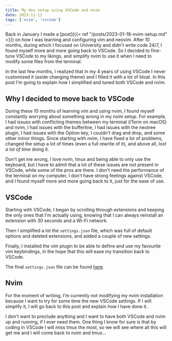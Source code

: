 ```yaml
---
title: My dev setup using VSCode and nvim
date: 2023-11-11
tags: ['nvim', 'vscode']
---
```


Back in January I made a [post]({{< ref "/posts/2023-01-18-nvim-setup.md" >}}) on how I was learning and configuring vim and neovim. After 10 months, during which I focused on University and didn't write code 24/7, I found myself more and more going back to VSCode. So I decided to fine-tune VSCode to my likings, and simplify nvim to use it when I need to modify some files from the terminal.

In the last few months, I realized that in my 4 years of using VSCode I never customized it (aside changing theme) and I filled it with a lot of bloat. In this post I'm going to explain how I simplified and tuned both VSCode and nvim.

## Why I decided to move back to VSCode
During these 10 months of learning vim and using nvim, I found myself constantly worrying about something wrong in my nvim setup. For example, I had issues with conflicting themes between my terminal (iTerm on macOS) and nvim, I had issues with the bufferline, I had issues with the neotree plugin, I had issues with the Option key, I couldn't drag and drop, and some other minor things. Since starting with nvim, I have fixed a lot of problems, changed the setup a lot of times (even a full rewrite of it), and above all, _lost a lot of time_ doing it.

Don't get me wrong, I love nvim, tmux and being able to only use the keyboard, but I have to admit that a lot of these issues are not present in VSCode, while some of the pros are there. I don't need the performance of the terminal on my computer, I don't have strong feelings against VSCode, and I found myself more and more going back to it, just for the ease of use.

## VSCode
Starting with VSCode, I began by scrolling through extensions and keeping the only ones that I'm actually using, knowing that I can always reinstall an extension with 30 seconds and a Wi-Fi network.

Then I simplified a lot the `settings.json` file, which was full of default options and deleted extensions, and added a couple of new settings.

Finally, I installed the vim plugin to be able to define and use my favourite vim keybindings, in the hope that this will ease my transition back to VSCode.

The final `settings.json` file can be found [here](https://github.com/0xfederama/dotfiles/blob/main/settings.json).

## Nvim
For the moment of writing, I'm currently not modifying my nvim installation because I want to try for some time the new VSCode settings. If I will simplify it, I will go back to this post and explain how I have done it.

I don't want to preclude anything and I want to have both VSCode and nvim up and running, if I ever need them. One thing I know for sure is that by coding in VSCode I will miss tmux the most, so we will see where all this will get me and I will come back to nvim and tmux...
